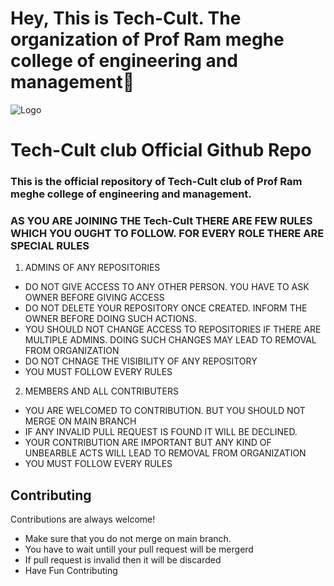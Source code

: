 # Hey, This is Tech-Cult. The organization of Prof Ram meghe college of engineering and management👋

![Logo](https://avatars.githubusercontent.com/u/116372777?s=400&u=6cce41ecce9c5882ef36e1c90ba2c78b93c74ba4&v=4)


# Tech-Cult club Official Github Repo
### This is the official repository of Tech-Cult club of Prof Ram meghe college of engineering and management. 

### AS YOU ARE JOINING THE Tech-Cult THERE ARE FEW RULES WHICH YOU OUGHT TO FOLLOW. FOR EVERY ROLE THERE ARE SPECIAL RULES
1. ADMINS OF ANY REPOSITORIES
  - DO NOT GIVE ACCESS TO ANY OTHER PERSON. YOU HAVE TO ASK OWNER BEFORE GIVING ACCESS
  - DO NOT DELETE YOUR REPOSITORY ONCE CREATED. INFORM THE OWNER BEFORE DOING SUCH ACTIONS.
  - YOU SHOULD NOT CHANGE ACCESS TO REPOSITORIES IF THERE ARE MULTIPLE ADMINS. DOING SUCH CHANGES MAY LEAD TO REMOVAL FROM ORGANIZATION
  - DO NOT CHNAGE THE VISIBILITY OF ANY REPOSITORY
  - YOU MUST FOLLOW EVERY RULES
2. MEMBERS AND ALL CONTRIBUTERS
  - YOU ARE WELCOMED TO CONTRIBUTION. BUT YOU SHOULD NOT MERGE ON MAIN BRANCH
  - IF ANY INVALID PULL REQUEST IS FOUND IT WILL BE DECLINED.
  - YOUR CONTRIBUTION ARE IMPORTANT BUT ANY KIND OF UNBEARBLE ACTS WILL LEAD TO REMOVAL FROM ORGANIZATION
  - YOU MUST FOLLOW EVERY RULES
## Contributing

Contributions are always welcome!

- Make sure that you do not merge on main branch.
- You have to wait untill your pull request will be mergerd
- If pull request is invalid then it will be discarded
- Have Fun Contributing 

